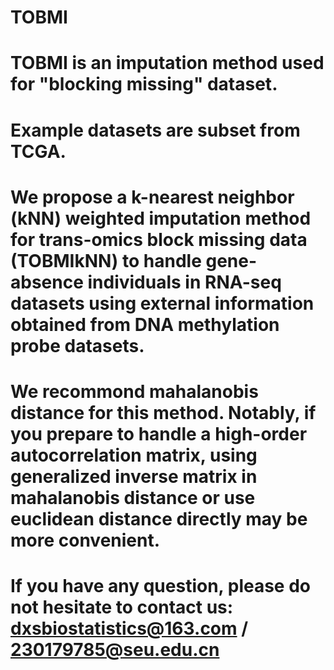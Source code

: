 # TOBMI
# TOBMI is an imputation method used for "blocking missing" dataset. 
# Example datasets are subset from TCGA. 
# We propose a k-nearest neighbor (kNN) weighted imputation method for trans-omics block missing data (TOBMIkNN) to handle gene-absence     individuals in RNA-seq datasets using external information obtained from DNA methylation probe datasets.
# We recommond mahalanobis distance for this method. Notably, if you prepare to handle a high-order autocorrelation matrix, using           generalized inverse matrix in mahalanobis distance or use euclidean distance directly may be more convenient.
# If you have any question, please do not hesitate to contact us: dxsbiostatistics@163.com  /  230179785@seu.edu.cn
